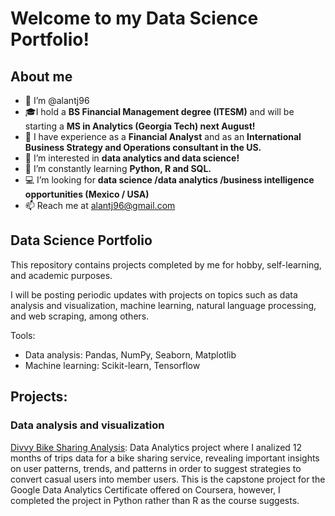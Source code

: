 # Welcome to my Data Science Portfolio!

## About me

- 👋 I’m @alantj96
- :mortar_board:I hold a **BS Financial Management degree (ITESM)** and will be starting a **MS in Analytics (Georgia Tech) next August!**
- :star2: I have experience as a **Financial Analyst** and as an **International Business Strategy and Operations consultant in the US.**
- 👀 I’m interested in **data analytics and data science!**
- 🌱 I’m constantly learning **Python, R and SQL.**
- :computer: I’m looking for **data science /data analytics /business intelligence opportunities (Mexico / USA)**
- 📫 Reach me at alantj96@gmail.com

## Data Science Portfolio

This repository contains projects completed by me for hobby, self-learning, and academic purposes.

I will be posting periodic updates with projects on topics such as data analysis and visualization, machine learning, natural language processing, and web scraping, among others.

Tools: 
- Data analysis: Pandas, NumPy, Seaborn, Matplotlib
- Machine learning: Scikit-learn, Tensorflow

## Projects: 

### Data analysis and visualization

[Divvy Bike Sharing Analysis](https://github.com/alantang96/alant-data-science-portfolio/blob/main/Divvy_bike_sharing_AlanT.ipynb): Data Analytics project where I analized 12 months of trips data for a bike sharing service, revealing important insights on user patterns, trends, and patterns in order to suggest strategies to convert casual users into member users. This is the capstone project for the Google Data Analytics Certificate offered on Coursera, however, I completed the project in Python rather than R as the course suggests. 
